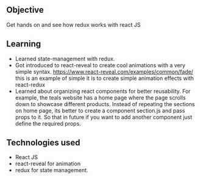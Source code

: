 ## Objective
Get hands on and see how redux works with react JS

## Learning  
- Learned state-management with redux.
- Got introduced to react-reveal to create cool animations with a very simple syntax. https://www.react-reveal.com/examples/common/fade/ this is an example of simple it is to create simple animation effects with react-redux
- Learned about organizing react components for better reusability. For example, the teals website has a home page where the page scrolls down to showcase different products. Instead of repeating the sections on home page, its better to create a component section.js and pass props to it. So that in future if you want to add another component just define the required props.

## Technologies used
- React JS
- react-reveal for animation
- redux for state management.
